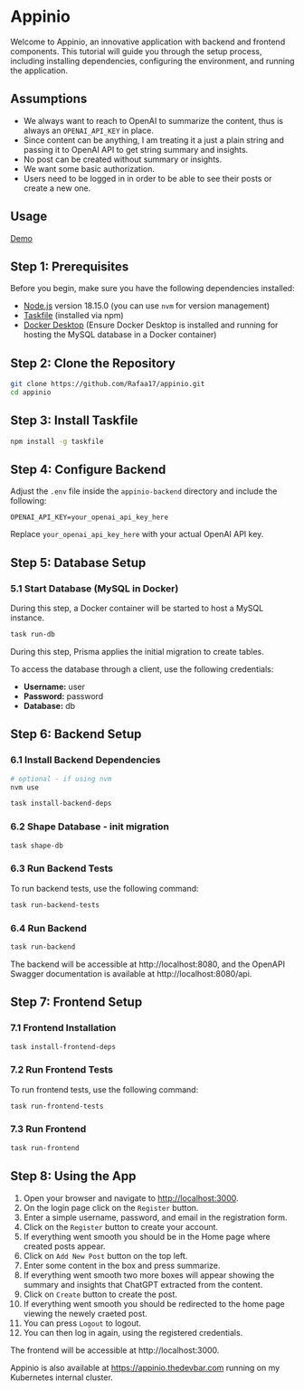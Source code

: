 # Appinio

Welcome to Appinio, an innovative application with backend and frontend components. This tutorial will guide you through the setup process, including installing dependencies, configuring the environment, and running the application.

## Assumptions

- We always want to reach to OpenAI to summarize the content, thus is always an `OPENAI_API_KEY` in place.
- Since content can be anything, I am treating it a just a plain string and passing it to OpenAI API to get string summary and insights.
- No post can be created without summary or insights.
- We want some basic authorization.
- Users need to be logged in in order to be able to see their posts or create a new one.

## Usage

[Demo](https://github.com/Rafaa17/appinio/assets/26599209/7df75d15-d35a-42de-b889-f882c5a12faa)

## Step 1: Prerequisites

Before you begin, make sure you have the following dependencies installed:

- [Node.js](https://nodejs.org/) version 18.15.0 (you can use `nvm` for version management)
- [Taskfile](https://taskfile.dev/#/installation) (installed via npm)
- [Docker Desktop](https://www.docker.com/products/docker-desktop) (Ensure Docker Desktop is installed and running for hosting the MySQL database in a Docker container)

## Step 2: Clone the Repository

```bash
git clone https://github.com/Rafaa17/appinio.git
cd appinio
```

## Step 3: Install Taskfile

```bash
npm install -g taskfile
```

## Step 4: Configure Backend

Adjust the `.env` file inside the `appinio-backend` directory and include the following:

```env
OPENAI_API_KEY=your_openai_api_key_here
```

Replace `your_openai_api_key_here` with your actual OpenAI API key.

## Step 5: Database Setup

### 5.1 Start Database (MySQL in Docker)

During this step, a Docker container will be started to host a MySQL instance.

```bash
task run-db
```

During this step, Prisma applies the initial migration to create tables.

To access the database through a client, use the following credentials:

- **Username:** user
- **Password:** password
- **Database:** db

## Step 6: Backend Setup

### 6.1 Install Backend Dependencies

```bash
# optional - if using nvm
nvm use
```

```bash
task install-backend-deps
```

### 6.2 Shape Database - init migration

```bash
task shape-db
```

### 6.3 Run Backend Tests

To run backend tests, use the following command:

```bash
task run-backend-tests
```

### 6.4 Run Backend

```bash
task run-backend
```

The backend will be accessible at http://localhost:8080, and the OpenAPI Swagger documentation is available at http://localhost:8080/api.

## Step 7: Frontend Setup

### 7.1 Frontend Installation

```bash
task install-frontend-deps
```

### 7.2 Run Frontend Tests

To run frontend tests, use the following command:

```bash
task run-frontend-tests
```

### 7.3 Run Frontend

```bash
task run-frontend
```

## Step 8: Using the App

1. Open your browser and navigate to [http://localhost:3000](http://localhost:3000).
2. On the login page click on the `Register` button.
3. Enter a simple username, password, and email in the registration form.
4. Click on the `Register` button to create your account.
5. If everything went smooth you should be in the Home page where created posts appear.
6. Click on `Add New Post` button on the top left.
7. Enter some content in the box and press summarize.
8. If everything went smooth two more boxes will appear showing the summary and insights that ChatGPT extracted from the content.
9. Click on `Create` button to create the post.
10. If everything went smooth you should be redirected to the home page viewing the newely craeted post.
11. You can press `Logout` to logout.
12. You can then log in again, using the registered credentials.

The frontend will be accessible at http://localhost:3000.

Appinio is also available at https://appinio.thedevbar.com running on my Kubernetes internal cluster.
